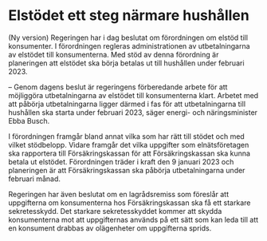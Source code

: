 # Elstödet ett steg närmare hushållen

(Ny version) Regeringen har i dag beslutat om förordningen om elstöd till konsumenter. I förordningen regleras administrationen av utbetalningarna av elstödet till konsumenterna. Med stöd av denna förordning är planeringen att elstödet ska börja betalas ut till hushållen under februari 2023.

– Genom dagens beslut är regeringens förberedande arbete för att möjliggöra utbetalningarna av elstödet till konsumenterna klart. Arbetet med att påbörja utbetalningarna ligger därmed i fas för att utbetalningarna till hushållen ska starta under februari 2023, säger energi- och näringsminister Ebba Busch.

I förordningen framgår bland annat vilka som har rätt till stödet och med vilket stödbelopp. Vidare framgår det vilka uppgifter som elnätsföretagen ska rapportera till Försäkringskassan för att Försäkringskassan ska kunna betala ut elstödet. Förordningen träder i kraft den 9 januari 2023 och planeringen är att Försäkringskassan ska påbörja utbetalningarna under februari månad.

Regeringen har även beslutat om en lagrådsremiss som föreslår att uppgifterna om konsumenterna hos Försäkringskassan ska få ett starkare sekretesskydd. Det starkare sekretesskyddet kommer att skydda konsumenterna mot att uppgifternas används på ett sätt som kan leda till att en konsument drabbas av olägenheter om uppgifterna sprids.
